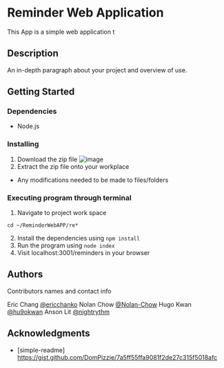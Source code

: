 # Reminder Web Application

This App is a simple web application t

## Description

An in-depth paragraph about your project and overview of use.

## Getting Started

### Dependencies

* Node.js

### Installing

1. Download the zip file
![image](https://user-images.githubusercontent.com/72037665/132135010-2aaedbba-1946-496b-b96b-7a313398f466.png)
3. Extract the zip file onto your workplace
* Any modifications needed to be made to files/folders

### Executing program through terminal

 1. Navigate to project work space
```
cd ~/ReminderWebAPP/re*

```
 2. Install the dependencies using ```npm install```
 3. Run the program using ```node index```
 4. Visit localhost:3001/reminders in your browser



## Authors

Contributors names and contact info

Eric Chang [@ericchanko](https://github.com/ericchanko)
Nolan Chow [@Nolan-Chow](https://github.com/Nolan-Chow)
Hugo Kwan [@hu9okwan](https://github.com/hu9okwan)
Anson Lit [@nightrythm](https://github.com/nightrhythm)




## Acknowledgments

* [simple-readme] https://gist.github.com/DomPizzie/7a5ff55ffa9081f2de27c315f5018afc

